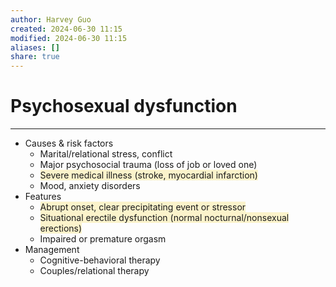```yaml
---
author: Harvey Guo
created: 2024-06-30 11:15
modified: 2024-06-30 11:15
aliases: []
share: true
---
```

# Psychosexual dysfunction
---
- Causes & risk factors
	- Marital/relational stress, conflict
	- Major psychosocial trauma (loss of job or loved one)
	- <span style="background:rgba(240, 200, 0, 0.2)">Severe medical illness (stroke, myocardial infarction)</span>
	- Mood, anxiety disorders
- Features
	- <span style="background:rgba(240, 200, 0, 0.2)">Abrupt onset, clear precipitating event or stressor</span>
	- <span style="background:rgba(240, 200, 0, 0.2)">Situational erectile dysfunction (normal nocturnal/nonsexual erections)</span>
	- Impaired or premature orgasm
- Management
	- Cognitive-behavioral therapy
	- Couples/relational therapy
